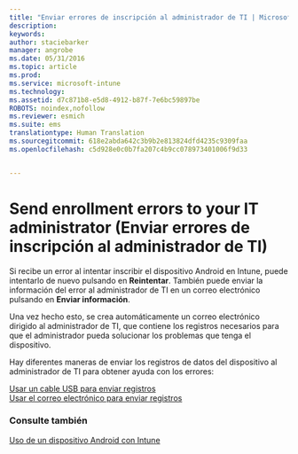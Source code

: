 ```yaml
---
title: "Enviar errores de inscripción al administrador de TI | Microsoft Intune"
description: 
keywords: 
author: staciebarker
manager: angrobe
ms.date: 05/31/2016
ms.topic: article
ms.prod: 
ms.service: microsoft-intune
ms.technology: 
ms.assetid: d7c871b8-e5d8-4912-b87f-7e6bc59897be
ROBOTS: noindex,nofollow
ms.reviewer: esmich
ms.suite: ems
translationtype: Human Translation
ms.sourcegitcommit: 618e2abda642c3b9b2e813824dfd4235c9309faa
ms.openlocfilehash: c5d928e0c0b7fa207c4b9cc078973401006f9d33


---
```



# Send enrollment errors to your IT administrator (Enviar errores de inscripción al administrador de TI)

Si recibe un error al intentar inscribir el dispositivo Android en Intune, puede intentarlo de nuevo pulsando en **Reintentar**. También puede enviar la información del error al administrador de TI en un correo electrónico pulsando en **Enviar información**.

Una vez hecho esto, se crea automáticamente un correo electrónico dirigido al administrador de TI, que contiene los registros necesarios para que el administrador pueda solucionar los problemas que tenga el dispositivo.

Hay diferentes maneras de enviar los registros de datos del dispositivo al administrador de TI para obtener ayuda con los errores:

[Usar un cable USB para enviar registros](send-diagnostic-data-logs-to-your-it-administrator-using-a-usb-cable-android.md)</br>
[Usar el correo electrónico para enviar registros](send-diagnostic-data-logs-to-your-it-administrator-using-email-android.md)

### Consulte también
[Uso de un dispositivo Android con Intune](using-your-android-device-with-intune.md)



<!--HONumber=Jul16_HO4-->


